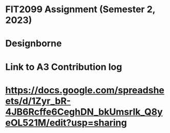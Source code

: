 # FIT2099 Assignment (Semester 2, 2023)

# Designborne

# Link to A3 Contribution log
# https://docs.google.com/spreadsheets/d/1Zyr_bR-4JB6Rcffe6CeghDN_bkUmsrIk_Q8yeOL521M/edit?usp=sharing